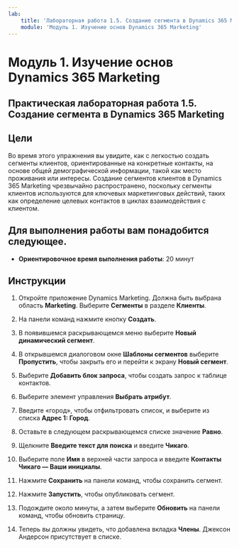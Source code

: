 ```yaml
---
lab:
    title: 'Лабораторная работа 1.5. Создание сегмента в Dynamics 365 Marketing'
    module: 'Модуль 1. Изучение основ Dynamics 365 Marketing'
---
```


Модуль 1. Изучение основ Dynamics 365 Marketing
========================

## Практическая лабораторная работа 1.5. Создание сегмента в Dynamics 365 Marketing

## Цели

Во время этого упражнения вы увидите, как с легкостью создать сегменты клиентов, ориентированные на конкретные контакты, на основе общей демографической информации, такой как место проживания или интересы. Создание сегментов клиентов в Dynamics 365 Marketing чрезвычайно распространено, поскольку сегменты клиентов используются для ключевых маркетинговых действий, таких как определение целевых контактов в циклах взаимодействия с клиентом.

## Для выполнения работы вам понадобится следующее.

  - **Ориентировочное время выполнения работы**: 20 минут

## Инструкции


1. Откройте приложение Dynamics Marketing. Должна быть выбрана область **Marketing**. Выберите **Сегменты** в разделе **Клиенты**.

2. На панели команд нажмите кнопку **Создать**.

3. В появившемся раскрывающемся меню выберите **Новый динамический сегмент**.

4. В открывшемся диалоговом окне **Шаблоны сегментов** выберите **Пропустить**, чтобы закрыть его и перейти к экрану **Новый сегмент**.

5. Выберите **Добавить блок запроса**, чтобы создать запрос к таблице контактов. 

6. Выберите элемент управления **Выбрать атрибут**.

7. Введите «город», чтобы отфильтровать список, и выберите из списка **Адрес 1:  Город**.

8. Оставьте в следующем раскрывающемся списке значение **Равно**. 

9. Щелкните **Введите текст для поиска** и введите **Чикаго**.

10. Выберите поле **Имя** в верхней части запроса и введите **Контакты Чикаго — Ваши инициалы**.

11. Нажмите **Сохранить** на панели команд, чтобы сохранить сегмент.

12. Нажмите **Запустить**, чтобы опубликовать сегмент. 

13. Подождите около минуты, а затем выберите **Обновить** на панели команд, чтобы обновить страницу. 

14. Теперь вы должны увидеть, что добавлена вкладка **Члены**. Джексон Андерсон присутствует в списке.
